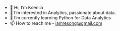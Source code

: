 - 👋 Hi, I’m Kseniia
- 👀 I’m interested in Analytics, passionate about data.
- 🌱 I’m currently learning Python for Data Analytics
- 📫 How to reach me - iamresong@gmail.com

<!---
iamresong/iamresong is a ✨ special ✨ repository because its `README.md` (this file) appears on your GitHub profile.
You can click the Preview link to take a look at your changes.
--->
